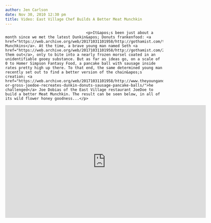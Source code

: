 ```yaml
---
author: Jen Carlson
date: Nov 30, 2010 12:30 pm
title: Video: East Village Chef Builds A Better Meat Munchkin
---
```


	
										<p>It&apos;s been just about a month since we met the latest Dunkin&apos; Donuts frankenfood: <a href="https://web.archive.org/web/20171031101958/http://gothamist.com/tags/meatmunchkins">Meat Munchkins</a>. At the time, a brave young man named Seth <a href="https://web.archive.org/web/20171031101958/http://gothamist.com/2010/11/08/brave_young_man_tries_the_meat_munc.php">tried them out</a>, only to bite into a nearly frozen morsel coated in an unidentifiable gooey substance. But as far as ideas go, on a scale of 0 to Homer Simpson Fantasy Food, a pancake ball with sausage inside rates pretty high up there. To that end, the same determined young man recently set out to find a better version of the chain&apos;s creation; <a href="https://web.archive.org/web/20171031101958/http://www.theyoungandhungry.com/1291129883/good-or-gross-joedoe-recreates-dunkin-donuts-sausage-pancake-balls/">he challenged</a> Joe Dobias of the East Village restaurant JoeDoe to build a better Meat Munchkin. The result can be seen below, in all of its wild flower honey goodness...</p>

<p><iframe src="https://web.archive.org/web/20171031101958if_/http://player.vimeo.com/video/17122546?color=ced8db" width="640" height="360" frameborder="0"></iframe></p>					
										
									
				